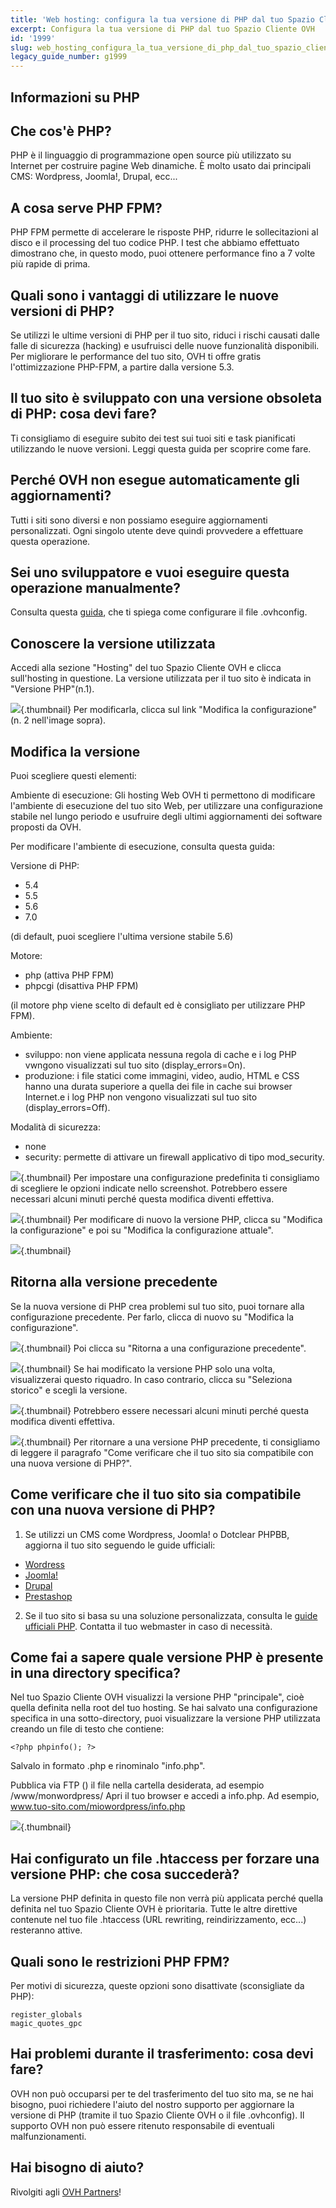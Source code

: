 ```yaml
---
title: 'Web hosting: configura la tua versione di PHP dal tuo Spazio Cliente OVH'
excerpt: Configura la tua versione di PHP dal tuo Spazio Cliente OVH
id: '1999'
slug: web_hosting_configura_la_tua_versione_di_php_dal_tuo_spazio_cliente_ovh
legacy_guide_number: g1999
---
```



## Informazioni su PHP

## Che cos'è PHP?
PHP è il linguaggio di programmazione open source più utilizzato su Internet per costruire pagine Web dinamiche.
È molto usato dai principali CMS: Wordpress, Joomla!, Drupal, ecc...

## A cosa serve PHP FPM?
PHP FPM permette di accelerare le risposte PHP, ridurre le sollecitazioni al disco e il processing del tuo codice PHP.
I test che abbiamo effettuato dimostrano che, in questo modo, puoi ottenere performance fino a 7 volte più rapide di prima.

## Quali sono i vantaggi di utilizzare le nuove versioni di PHP?
Se utilizzi le ultime versioni di PHP per il tuo sito, riduci i rischi causati dalle falle di sicurezza (hacking) e usufruisci delle nuove funzionalità disponibili.
Per migliorare le performance del tuo sito, OVH ti offre gratis l'ottimizzazione PHP-FPM, a partire dalla versione 5.3.

## Il tuo sito è sviluppato con una versione obsoleta di PHP: cosa devi fare?
Ti consigliamo di eseguire subito dei test sui tuoi siti e task pianificati utilizzando le nuove versioni. Leggi questa guida per scoprire come fare.

## Perché OVH non esegue automaticamente gli aggiornamenti?
Tutti i siti sono diversi e non possiamo eseguire aggiornamenti personalizzati. Ogni singolo utente deve quindi provvedere a effettuare questa operazione.

## Sei uno sviluppatore e vuoi eseguire questa operazione manualmente?
Consulta questa [guida]({legacy}1207), che ti spiega come configurare il file .ovhconfig.


## Conoscere la versione utilizzata
Accedi alla sezione "Hosting" del tuo Spazio Cliente OVH e clicca sull'hosting in questione.
La versione utilizzata per il tuo sito è indicata in "Versione PHP"(n.1).

![](images/img_3314.jpg){.thumbnail}
Per modificarla, clicca sul link "Modifica la configurazione" (n. 2 nell'image sopra).


## Modifica la versione
Puoi scegliere questi elementi:

Ambiente di esecuzione:
Gli hosting Web OVH ti permettono di modificare l'ambiente di esecuzione del tuo sito Web, per utilizzare una configurazione stabile nel lungo periodo e usufruire degli ultimi aggiornamenti dei software proposti da OVH.

Per modificare l'ambiente di esecuzione, consulta questa guida:
[]({legacy}2149)

Versione di PHP:

- 5.4
- 5.5
- 5.6
- 7.0

(di default, puoi scegliere l'ultima versione stabile 5.6)

Motore:

- php (attiva PHP FPM)
- phpcgi (disattiva PHP FPM)

(il motore php viene scelto di default ed è consigliato per utilizzare PHP FPM).

Ambiente:

- sviluppo: non viene applicata nessuna regola di cache e i log PHP vwngono visualizzati sul tuo sito (display_errors=On).
- produzione: i file statici come immagini, video, audio, HTML e CSS hanno una durata superiore a quella dei file in cache sui browser Internet.e i log PHP non vengono visualizzati sul tuo sito (display_errors=Off).

Modalità di sicurezza:
- none
- security: permette di attivare un firewall applicativo di tipo mod_security.



![](images/img_4130.jpg){.thumbnail}
Per impostare una configurazione predefinita ti consigliamo di scegliere le opzioni indicate nello screenshot.
Potrebbero essere necessari alcuni minuti perché questa modifica diventi effettiva.

![](images/img_3316.jpg){.thumbnail}
Per modificare di nuovo la versione PHP, clicca su "Modifica la configurazione" e poi su "Modifica la configurazione attuale".

![](images/img_3317.jpg){.thumbnail}


## Ritorna alla versione precedente
Se la nuova versione di PHP crea problemi sul tuo sito, puoi tornare alla configurazione precedente. Per farlo, clicca di nuovo su "Modifica la configurazione".

![](images/img_3318.jpg){.thumbnail}
Poi clicca su "Ritorna a una configurazione precedente".

![](images/img_3319.jpg){.thumbnail}
Se hai modificato la versione PHP solo una volta, visualizzerai questo riquadro. In caso contrario, clicca su "Seleziona storico" e scegli la versione.

![](images/img_3320.jpg){.thumbnail}
Potrebbero essere necessari alcuni minuti perché questa modifica diventi effettiva.

![](images/img_3316.jpg){.thumbnail}
Per ritornare a una versione PHP precedente, ti consigliamo di leggere il paragrafo "Come verificare che il tuo sito sia compatibile con una nuova versione di PHP?".


## Come verificare che il tuo sito sia compatibile con una nuova versione di PHP?
1. Se utilizzi un CMS come Wordpress, Joomla! o Dotclear PHPBB, aggiorna il tuo sito seguendo le guide ufficiali:

- [Wordress](https://codex.wordpress.org/Upgrading_WordPress)
- [Joomla!](https://docs.joomla.org/Portal:Upgrading_Versions/en)
- [Drupal](https://www.drupal.org/upgrade)
- [Prestashop](http://doc.prestashop.com/spacedirectory/view.action)


2. Se il tuo sito si basa su una soluzione personalizzata, consulta le [guide ufficiali PHP](http://php.net/manual/en/appendices.php).
Contatta il tuo webmaster in caso di necessità.

## Come fai a sapere quale versione PHP è presente in una directory specifica?
Nel tuo Spazio Cliente OVH visualizzi la versione PHP "principale", cioè quella definita nella root del tuo hosting. Se hai salvato una configurazione specifica in una sotto-directory, puoi visualizzare la versione PHP utilizzata creando un file di testo che contiene:


```
<?php phpinfo(); ?>
```


Salvalo in formato .php e rinominalo "info.php".

Pubblica via FTP ([]({legacy}1380)) il file nella cartella desiderata, ad esempio /www/monwordpress/
Apri il tuo browser e accedi a info.php. Ad esempio, www.tuo-sito.com/miowordpress/info.php

![](images/img_3321.jpg){.thumbnail}


## Hai configurato un file .htaccess per forzare una versione PHP: che cosa succederà?
La versione PHP definita in questo file non verrà più applicata perché quella definita nel tuo Spazio Cliente OVH è prioritaria. Tutte le altre direttive contenute nel tuo file .htaccess (URL rewriting, reindirizzamento, ecc...) resteranno attive.


## Quali sono le restrizioni PHP FPM?
Per motivi di sicurezza, queste opzioni sono disattivate (sconsigliate da PHP):

```
register_globals
magic_quotes_gpc
```




## Hai problemi durante il trasferimento: cosa devi fare?
OVH non può occuparsi per te del trasferimento del tuo sito ma, se ne hai bisogno, puoi richiedere l'aiuto del nostro supporto per aggiornare la versione di PHP (tramite il tuo Spazio Cliente OVH o il file .ovhconfig). Il supporto OVH non può essere ritenuto responsabile di eventuali malfunzionamenti.

## Hai bisogno di aiuto?
Rivolgiti agli [OVH Partners](http://partners.ovh.com/)!

